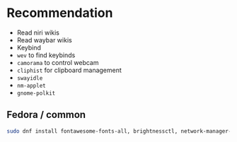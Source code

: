 # Recommendation

- Read niri wikis
- Read waybar wikis
- Keybind
- `wev` to find keybinds
- `camorama` to control webcam
- `cliphist` for clipboard management
- `swayidle`
- `nm-applet`
- `gnome-polkit`

## Fedora / common

```sh
sudo dnf install fontawesome-fonts-all, brightnessctl, network-manager-applet, pasystray
```
